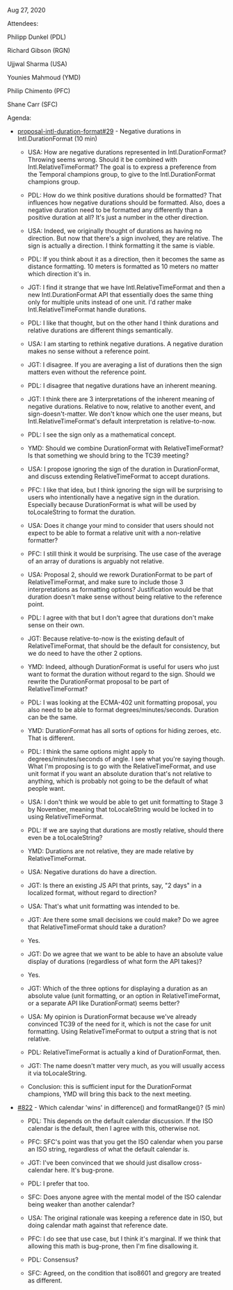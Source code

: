 Aug 27, 2020

Attendees:

Philipp Dunkel (PDL)

Richard Gibson (RGN)

Ujjwal Sharma (USA)

Younies Mahmoud (YMD)

Philip Chimento (PFC)

Shane Carr (SFC)

Agenda:

* [proposal-intl-duration-format#29](https://github.com/tc39/proposal-intl-duration-format/issues/29) - Negative durations in Intl.DurationFormat (10 min)

    * USA: How are negative durations represented in Intl.DurationFormat? Throwing seems wrong. Should it be combined with Intl.RelativeTimeFormat? The goal is to express a preference from the Temporal champions group, to give to the Intl.DurationFormat champions group.

    * PDL: How do we think positive durations should be formatted? That influences how negative durations should be formatted. Also, does a negative duration need to be formatted any differently than a positive duration at all? It's just a number in the other direction.

    * USA: Indeed, we originally thought of durations as having no direction. But now that there's a sign involved, they are relative. The sign is actually a direction. I think formatting it the same is viable.

    * PDL: If you think about it as a direction, then it becomes the same as distance formatting. 10 meters is formatted as 10 meters no matter which direction it's in.

    * JGT: I find it strange that we have Intl.RelativeTimeFormat and then a new Intl.DurationFormat API that essentially does the same thing only for multiple units instead of one unit. I'd rather make Intl.RelativeTimeFormat handle durations.

    * PDL: I like that thought, but on the other hand I think durations and relative durations are different things semantically.

    * USA: I am starting to rethink negative durations. A negative duration makes no sense without a reference point.

    * JGT: I disagree. If you are averaging a list of durations then the sign matters even without the reference point.

    * PDL: I disagree that negative durations have an inherent meaning.

    * JGT: I think there are 3 interpretations of the inherent meaning of negative durations. Relative to now, relative to another event, and sign-doesn't-matter. We don't know which one the user means, but Intl.RelativeTimeFormat's default interpretation is relative-to-now.

    * PDL: I see the sign only as a mathematical concept.

    * YMD: Should we combine DurationFormat with RelativeTimeFormat? Is that something we should bring to the TC39 meeting?

    * USA: I propose ignoring the sign of the duration in DurationFormat, and discuss extending RelativeTimeFormat to accept durations.

    * PFC: I like that idea, but I think ignoring the sign will be surprising to users who intentionally have a negative sign in the duration. Especially because DurationFormat is what will be used by toLocaleString to format the duration.

    * USA: Does it change your mind to consider that users should not expect to be able to format a relative unit with a non-relative formatter?

    * PFC: I still think it would be surprising. The use case of the average of an array of durations is arguably not relative.

    * USA: Proposal 2, should we rework DurationFormat to be part of RelativeTimeFormat, and make sure to include those 3 interpretations as formatting options? Justification would be that duration doesn't make sense without being relative to the reference point.

    * PDL: I agree with that but I don't agree that durations don't make sense on their own.

    * JGT: Because relative-to-now is the existing default of RelativeTimeFormat, that should be the default for consistency, but we do need to have the other 2 options.

    * YMD: Indeed, although DurationFormat is useful for users who just want to format the duration without regard to the sign. Should we rewrite the DurationFormat proposal to be part of RelativeTimeFormat?

    * PDL: I was looking at the ECMA-402 unit formatting proposal, you also need to be able to format degrees/minutes/seconds. Duration can be the same.

    * YMD: DurationFormat has all sorts of options for hiding zeroes, etc. That is different.

    * PDL: I think the same options might apply to degrees/minutes/seconds of angle. I see what you're saying though. What I'm proposing is to go with the RelativeTimeFormat, and use unit format if you want an absolute duration that's not relative to anything, which is probably not going to be the default of what people want.

    * USA: I don't think we would be able to get unit formatting to Stage 3 by November, meaning that toLocaleString would be locked in to using RelativeTimeFormat.

    * PDL: If we are saying that durations are mostly relative, should there even be a toLocaleString?

    * YMD: Durations are not relative, they are made relative by RelativeTimeFormat.

    * USA: Negative durations do have a direction.

    * JGT: Is there an existing JS API that prints, say, "2 days" in a localized format, without regard to direction?

    * USA: That's what unit formatting was intended to be.

    * JGT: Are there some small decisions we could make? Do we agree that RelativeTimeFormat should take a duration?

    * Yes.

    * JGT: Do we agree that we want to be able to have an absolute value display of durations (regardless of what form the API takes)?

    * Yes.

    * JGT: Which of the three options for displaying a duration as an absolute value (unit formatting, or an option in RelativeTimeFormat, or a separate API like DurationFormat) seems better?

    * USA: My opinion is DurationFormat because we've already convinced TC39 of the need for it, which is not the case for unit formatting. Using RelativeTimeFormat to output a string that is not relative.

    * PDL: RelativeTimeFormat is actually a kind of DurationFormat, then.

    * JGT: The name doesn't matter very much, as you will usually access it via toLocaleString.

    * Conclusion: this is sufficient input for the DurationFormat champions, YMD will bring this back to the next meeting.

* [#822](https://github.com/tc39/proposal-temporal/pull/822) - Which calendar 'wins' in difference() and formatRange()? (5 min)

    * PDL: This depends on the default calendar discussion. If the ISO calendar is the default, then I agree with this, otherwise not.

    * PFC: SFC's point was that you get the ISO calendar when you parse an ISO string, regardless of what the default calendar is.

    * JGT: I've been convinced that we should just disallow cross-calendar here. It's bug-prone.

    * PDL: I prefer that too.

    * SFC: Does anyone agree with the mental model of the ISO calendar being weaker than another calendar?

    * USA: The original rationale was keeping a reference date in ISO, but doing calendar math against that reference date.

    * PFC: I do see that use case, but I think it's marginal. If we think that allowing this math is bug-prone, then I'm fine disallowing it.

    * PDL: Consensus?

    * SFC: Agreed, on the condition that iso8601 and gregory are treated as different.

